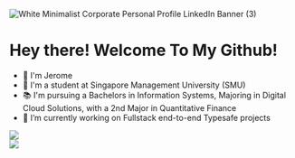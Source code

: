 
![White Minimalist Corporate Personal Profile LinkedIn Banner (3)](https://user-images.githubusercontent.com/68373112/224745075-46bd8268-ee2a-4b37-ae1f-3f1f8bc75a82.png)


# Hey there! Welcome To My Github!

- 👋 I'm Jerome
- 🏫 I'm a student at Singapore Management University (SMU)
- 📚 I'm pursuing a Bachelors in Information Systems, Majoring in Digital Cloud Solutions, with a 2nd Major in Quantitative Finance
- 🌱 I’m currently working on Fullstack end-to-end Typesafe projects

[![](https://visitcount.itsvg.in/api?id=jeromeandrewong&icon=0&color=6)](https://visitcount.itsvg.in)<br/>
![](https://github-readme-streak-stats.herokuapp.com/?user=jeromeandrewong&theme=tokyonight&hide_border=false)<br/>


